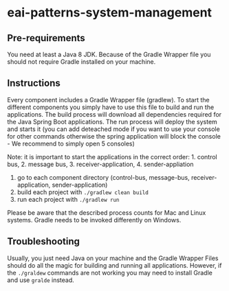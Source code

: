 # eai-patterns-system-management

## Pre-requirements
You need at least a Java 8 JDK. Because of the Gradle Wrapper file you should not require Gradle installed on your machine.

## Instructions

Every component includes a Gradle Wrapper file (gradlew). To start the different components you simply have to use this file to build and run the applications. The build process will download all dependencies required for the Java Spring Boot applications. The run process will deploy the system and starts it (you can add deteached mode if you want to use your console for other commands otherwise the spring application will block the console - We recommend to simply open 5 consoles)

Note: it is important to start the applications in the correct order: 1. control bus, 2. message bus, 3. receiver-application, 4. sender-appliation

1. go to each component directory (control-bus, message-bus, receiver-application, sender-application)
2. build each project with `./gradlew clean build`
3. run each project with `./gradlew run`

Please be aware that the described process counts for Mac and Linux systems. Gradle needs to be invoked differently on Windows.

## Troubleshooting
Usually, you just need Java on your machine and the Gradle Wrapper Files should do all the magic for building and running all applications. However, if the `./graldew` commands are not working you may need to install Gradle and use `gralde` instead.
